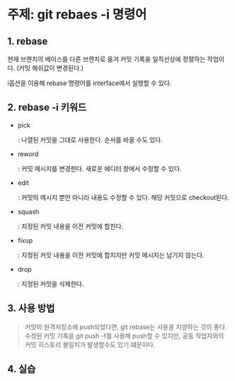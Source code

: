# 주제: git rebaes -i 명령어

## 1. rebase

현재 브랜치의 베이스를 다른 브랜치로 옮겨 커밋 기록을 일직선상에 정렬하는 작업이다. (커밋 해쉬값이 변경된다.)

i옵션을 이용해 rebase 명령어를 interface에서 실행할 수 있다.

## 2. rebase -i 키워드

- pick

  : 나열된 커밋을 그대로 사용한다. 순서를 바꿀 수도 있다.

- reword

  : 커밋 메시지를 변경한다. 새로운 에디터 창에서 수정할 수 있다.

- edit

  : 커밋의 메시지 뿐만 아니라 내용도 수정할 수 있다. 해당 커밋으로 checkout된다.

- squash

  : 지정된 커밋 내용을 이전 커밋에 합친다.

- fixup

  : 지정된 커밋 내용을 이전 커밋에 합치지만 커밋 메시지는 남기지 않는다.

- drop

  : 지정된 커밋을 삭제한다.

## 3. 사용 방법

> 커밋이 원격저장소에 push되었다면, git rebase는 사용을 지양하는 것이 좋다. 수정된 커밋 기록을 git push -f를 사용해 push할 수 있지만, 공동 작업자와의 커밋 히스토리 불일치가 발생할수도 있기 떄문이다.

## 4. 실습
